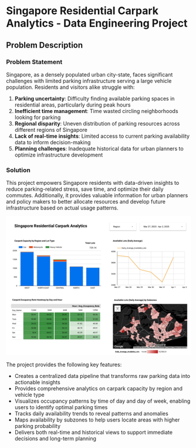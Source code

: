 # Singapore Residential Carpark Analytics - Data Engineering Project

## Problem Description

### Problem Statement

Singapore, as a densely populated urban city-state, faces significant challenges with limited parking infrastructure serving a large vehicle population. Residents and visitors alike struggle with:

1. **Parking uncertainty**: Difficulty finding available parking spaces in residential areas, particularly during peak hours
2. **Inefficient time management**: Time wasted circling neighborhoods looking for parking
3. **Regional disparity**: Uneven distribution of parking resources across different regions of Singapore
4. **Lack of real-time insights**: Limited access to current parking availability data to inform decision-making
5. **Planning challenges**: Inadequate historical data for urban planners to optimize infrastructure development

### Solution
This project empowers Singapore residents with data-driven insights to reduce parking-related stress, save time, and optimize their daily commutes. 
Additionally, it provides valuable information for urban planners and policy makers to better allocate resources and develop future infrastructure based on actual usage patterns.

![Dashboard](https://github.com/AlbertPKW/Singapore-Residential-CarPark-Availability/blob/main/images/Singapore_Residential_Carpark_Analytics%20(2).jpg)


The project provides the following key features:

* Creates a centralized data pipeline that transforms raw parking data into actionable insights
* Provides comprehensive analytics on carpark capacity by region and vehicle type
* Visualizes occupancy patterns by time of day and day of week, enabling users to identify optimal parking times
* Tracks daily availability trends to reveal patterns and anomalies
* Maps availability by subzones to help users locate areas with higher parking probability
* Delivers both real-time and historical views to support immediate decisions and long-term planning
